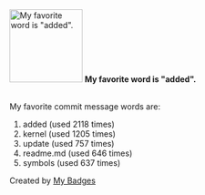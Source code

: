 <img src="https://my-badges.github.io/my-badges/favorite-word.png" alt="My favorite word is &quot;added&quot;." title="My favorite word is &quot;added&quot;." width="128">
<strong>My favorite word is &quot;added&quot;.</strong>
<br><br>

My favorite commit message words are:

1. added (used 2118 times)
2. kernel (used 1205 times)
3. update (used 757 times)
4. readme.md (used 646 times)
5. symbols (used 637 times)


Created by <a href="https://github.com/my-badges/my-badges">My Badges</a>
